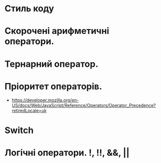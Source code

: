 # Стиль коду
# Скорочені арифметичні оператори.
# Тернарний оператор.
# Пріоритет операторів.
- https://developer.mozilla.org/en-US/docs/Web/JavaScript/Reference/Operators/Operator_Precedence?retiredLocale=uk
# Switch
# Логічні оператори. !, !!, &&, ||
